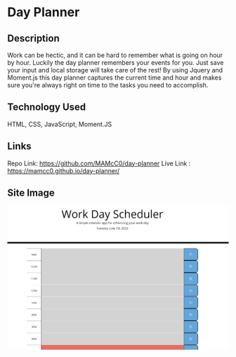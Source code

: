 # Day Planner

## Description
Work can be hectic, and it can be hard to remember what is going on hour by hour. Luckily the day planner remembers your events for you. Just save your input and local storage will take care of the rest! By using Jquery and Moment.js this day planner captures the current time and hour and makes sure you're always right on time to the tasks you need to accomplish.

## Technology Used
HTML, CSS, JavaScript, Moment.JS

## Links
Repo Link: https://github.com/MAMcC0/day-planner
Live Link : https://mamcc0.github.io/day-planner/

## Site Image
![image](./assets/Screenshot%20(14).png)